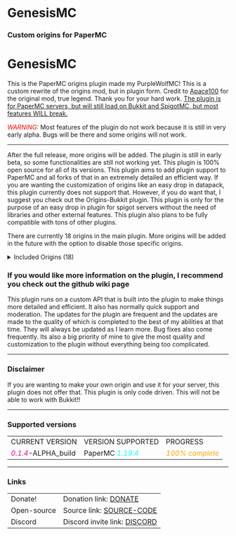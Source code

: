 # GenesisMC
### Custom origins for PaperMC

<div class="markdown-body card"><div><div><div><h1>GenesisMC</h1>
<p>This is the PaperMC origins plugin made my PurpleWolfMC!
This is a custom rewrite of the origins mod, but in plugin form. Credit to <a href="https://modrinth.com/user/Apace" rel="noopener nofollow ugc">Apace100</a> for the original mod, true legend. Thank you for your hard work. <u>The plugin is for PaperMC servers, but will still load on Bukkit and SpigotMC, but most features WILL break.</u></p>
<p></p>
<p><font color="#f00900"><i>WARNING:</i></font> Most features of the plugin do not work because it is still in very early alpha. Bugs will be there and some origins will not work.</p>
<hr>
<p>After the full release, more origins will be added. The plugin is still in early beta, so some functionalities are still not working yet. This plugin is 100% open source for all of its versions. This plugin aims to add plugin support to PaperMC and all forks of that in an extremely detailed an efficient way. If you are wanting the customization of origins like an easy drop in datapack, this plugin currently does not support that. However, if you do want that, I suggest you check out the Origins-Bukkit plugin. This plugin is only for the purpose of an easy drop in plugin for spigot servers without the need of libraries and other external features. This plugin also plans to be fully compatible with tons of other plugins.</p>
<p>There are currently 18 origins in the main plugin. More origins will be added in the future with the option to disable those specific origins.</p><details><summary>Included Origins (18)</summary>
<table>
<tbody>
<tr>
<th><pre><center><font color="#E000EE">   &lt;~~Origin~~&gt;   </font></center></pre></th>
<th><pre><center><font color="#3FD2E1">&lt;~~Abilities~~&gt;<center></center></font></center></pre></th>
<th><pre><center><font color="#3FD2E1">&lt;~~Weaknesses~~&gt;<center></center></font></center></pre></th>
<th><pre><center><font color="#3FD2E1">&lt;~~Description~~&gt;<center></center></font></center></pre></th>
</tr><tr>
<td><pre><h3><img src="https://encrypted-tbn0.gstatic.com/images?q=tbn:ANd9GcRkcCLCDlM5KYl958dxD6RvabJGLc5ha7Uk7OCtSeVjuQ&amp;s" alt="human" width="17" height="17"> Human </h3></pre></td>
<td><h5><li>Nothing: Enough said.</li></h5></td>
<td><h5><li>Still nothing</li></h5></td><td><i><h5>A normal Minecraft experience</h5></i></td>
</tr>
<tr>
<td><pre><h3><img src="https://www.linkpicture.com/q/2342502-small-removebg-preview-1.png" alt="enderian" width="17" height="17"> Enderian
</h3></pre>
</td>
<td>
<h5><li>
Teleportaion: You have an infinite ender pearl that deals no damage</li></h5>
<p></p>
<h5><li>
Delicate touch: You have silk touch hands
</li></h5>
<p></p>
<h5><li>
Bearer of Pearls: You drop 0-2 pearls at random upon death
</li></h5>
<p></p>
<h5><li>
Bretheren of the End: Enderman don't get mad at you upon looking at them
</li></h5>
</td>
<td>
<h5><li>Hydrophobia: You take damage while in contact with water</li></h5>
</td><td>
<h5><i>
Born as the children of the Ender Dragon. Enderians are capable of teleporting but are vulnerable to water
</i></h5>
</td>
</tr><tr>
<td><pre><h3><img src="https://www.linkpicture.com/q/download_1_-removebg-preview_17.png" alt="shulk" width="19" height="19"> Shulk </h3></pre></td><td>
<h5><li>Hoarder: You have 9 extra inventory slots(/shulker open), that you keep upon death</li>
<p></p>
<li>Sturdy Skin: Your skin has natural protection</li>
<p></p>
<li>Strong Arms: You can break natural stones without a pickaxe</li></h5>
</td><td>
<h5>
<li>Unwieldy: You cannot hold a shield upright</li>
<p></p>
<li>Large Appetite: You exhaust much quicker than others</li>
</h5>
</td><td>
<h5><i>
Related to Shulkers, the bodies of the Shulk are outfitted with a protective shell-like skin and have an extra inventory</i>
</h5>
</td>
</tr>
<tr>
<td><pre><h3><img height="17" width="17" alt="arachnid" src="https://www.linkpicture.com/q/images_1_-removebg-preview_13.png"> Arachnid </h3></pre></td><td><h5>
<li>SpiderMan: You can climb up walls, but not when in the rain.
</li>
<p></p>
<li>Weaver: You hinder your foes with cobwebs upon attacking them
</li>
</h5></td><td>
<h5>
<li>Squishable: You have 3 less hearts</li>
<p></p>
<li>Tiny Carnivore: You can only eat meat</li>
</h5>
</td>
<td>
<h5>
<i>
Their climbing abilities and the ability to trap their foes in spiderweb make the Arachnid perfect hunters.
</i>
</h5>
</td>
</tr>
<tr>
<td><pre><h3><img src="https://www.linkpicture.com/q/download_2_-removebg-preview_2.png" alt="creep" width="19" height="19"> Creep </h3></pre></td><td>
<h5>
<li>BOOOOOM: You can explode at will, but you take 5 hearts of damage</li>
<p></p>
<li>Camoflauge: You have green skin, like a creeper. Obviously.</li>
<p></p>
<li>You got a Friend in Me: Other creepers will not attack you</li>
<p></p>
<li>Sneaky: You make no sounds at night</li>
</h5>
</td>
<td>
<h5>
<li>Felinephobia: You are scared of cats, and you will take damage when you are close</li>
<p></p>
<li>Blast Resistant: You are blast resistant, but take extra damage from other types of attacks</li>
</h5>
</td>
<td>
<h5>
<i>Silent but deadly.. the Creep are skilled in the arts of stealth, but are TERRIBLY allergic to cats.</i>
</h5>
</td>
</tr><tr>
<td><pre><h3><img src="https://www.linkpicture.com/q/download_3_-removebg-preview_2.png" alt="phantom" width="19" height="19"> Phantom </h3></pre></td><td>
<h5>
<li>Translucent: You are slightly translucent, and at night you become more solid</li>
<p></p>
<li>Phasing: You can turn into your "Phantom Form", allowing you to walk through walls</li>
<p></p>
<li>Invisibility: While phantomized, you become fully invisible</li>
</h5>
</td>
<td>
<h5>
<li>Fragile Creature: You have 3 less hearts</li>
<p></p>
<li>Fast Metabolism: While in Phantom Form, you loose twice as much hunger.</li>
<p></p>
<li>Not Really a Vampire: You take damage from sunlight</li>
</h5>
</td>
<td>
<h5>
<i>As half-human and half-phantom beings, these creatures can switch between a Phantom and a normal form.</i>
</h5>
</td>
</tr><tr>
<td><pre><h3><img src="https://www.linkpicture.com/q/download_4_-removebg-preview.png" alt="slimeling" width="18" height="18"> Slimeling </h3></pre></td><td>
<h5>
<li>Bouncy: You bounce on any block as if it were a slime block</li>
<p></p>
<li>Not Very Solid: Upon being hit, you have a chance to split and create small slimes</li>
<p></p>
<li>Improved Jump: You have an improved jump</li>
<p></p>
<li>Great Leap: Upon shifting for 4 seconds(nothing in hand), you leap in the direction you are looking</li>
<p></p>
<li>Slimy Skin: You have the green translucent skin of a slime</li>
</h5>
</td>
<td>
<h5>
<li>Burnable: You burn when in hotter biomes</li>
</h5>
</td>
<td>
<h5>
<i>
Part Human, Part Slime. Very unpleasant to touch.
</i>
</h5>
</td>
</tr>
<tr>
<td><pre><h3><img src="https://www.linkpicture.com/q/download_5_-removebg-preview-1.png" alt="vexian" width="17" height="17"> Vexian </h3></pre></td><td>
<h5>
<li>Weightless Soul: You can fly. Really fast..
</li>
<p></p>
<li>Raging Vex: You gain strength 2 and speed 3 upon being hit for 2 seconds
</li>
<p></p>
<li>Matterless: You can fly through solid blocks
</li>
</h5>
</td>
<td>
<h5>
<li>Unholy Creature: You cannot wear armour made of iron, gold, or chainmail
</li>
<p></p>
<li>Bloodlust: You can only eat raw meat
</li>
<p></p>
<li>Little Demon: You are slower and MUCH weaker when in water</li>
</h5>
</td>
<td>
<h5>
<i>Born from the devilish spirits known as Vexes, these little ghosts use their wings and senses to vanquish thier foes</i>
</h5>
</td>
</tr>
<tr>
<td><pre><h3><img src="https://www.linkpicture.com/q/download_6_-removebg-preview.png" alt="blazeborn" width="18" height="18"> Blazeborn </h3></pre></td><td>
<h5>
<li>Born from Flames: Your natural spawn is in the Nether</li>
<p></p>
<li>Burning Wrath: When on fire, you deal additional damage</li>
<p></p>
<li>Fire Immunity: You are immune to all types of fire damage</li>
<p></p>
<li>Flames of the Nether: Upon hitting someone, they are set on fire</li>
<p></p>
<li>Hotblooded: Due to your hot body, venom burns up, making you immune to poison</li>
</h5>
</td>
<td>
<h5>
<li>To Hot for.. Uh.. Water?: You damage while in water, and Merlings deal more damage to you</li>
<p></p>
<li>Opposite Forces: You are much weaker in colder biomes and at high altitudes</li>
</h5>
</td>
<td>
<h5>
<i>Late descendants of the Blaze, the Blazeborn are naturally immune to the perils of the Nether.</i>
</h5>
</td>
</tr>
<tr>
<td><pre><h3><img src="https://www.linkpicture.com/q/download-removebg-preview_27.png" alt="starborne" width="18" height="18"> Starborne </h3></pre></td><td>
<h5>
<li>Wanderer of the Stars: You cannot sleep at night</li>
<p></p>
<li>Shooting Star: You can fling yourself into the air after a 5 second cooldown</li>
<p></p>
<li>Falling Stars: You can drop stars on your enemy every 30 seconds</li>
<p></p>
<li>Mysterious Power: When night falls, you will be granted a special gift from the stars above</li>
<p></p>
<li>Stargazer: When exposed to the stars, you gain speed and regeneration</li>
</h5>
</td>
<td>
<h5>
<li>Cold Vacuum: You are used to the coldness of space, so you take double damage from fire</li>
<p></p>
<li>Supernova: When you die, you explode into a supernova</li>
<p></p>
<li>Unknown Realms: Being in a realm without stars makes you weaker</li>
<p></p>
<li>Nonviolent: You have a chance to be imobilized upon taking damage, and your a vegitarian</li>
</h5>
</td>
<td>
<h5>
<i>Being born from the stars, you are a nonviolent, star-obsessed, mysterious, and potentially powerful entity that fell from the stars down to this blocky world we reside.</i>
</h5>
</td>
</tr>
<tr>
<td><pre><h3><img src="https://www.linkpicture.com/q/download_7_-removebg-preview.png" alt="merling" width="19" height="19"> Merling </h3></pre></td><td>
<h5>
<li>Wet Eyes: You vision underwater is nearly perfect</li>
<p></p>
<li>Fins: You can swim much faster underwater, and don't sink underwater</li>
<p></p>
<li>Luck of the Sea: You have increased fishing luck.</li>
</h5>
</td>
<td>
<h5>
<li>Gills: You can ONLY breathe underwater, when raining, you can breathe on land for a short time</li>
<p></p>
<li>Opposing Forces: You take significantly more damage from fire</li>
<p></p>
<li>please don't: don't eat fish, its cannabalism and thats gross. It gives you nausea.</li>
</h5>
</td>
<td>
<h5>
<i>These natural inhabitants of the ocean are not used to being out of the water for too long.</i>
</h5>
</td>
</tr>
<tr>
<td><pre><h3><img src="https://www.linkpicture.com/q/images_1_-removebg-preview-1_9.png" alt="allay" width="19" height="19"> Allay </h3></pre></td><td>
<h5>
<li>Little Fairy: You have small wings, you can fly and float</li>
<p></p>
<li>Blue Spirit: You are semi-translucent, half height, and glow in dark places. Also you're blue</li>
<p></p>
<li>Sounds of Music: You enjoy the sounds of music, and can use a jukebox as a respawn anchor</li>
<p></p>
<li>COOKIES: Cookies give the same saturation as steak.</li>
<p></p>
<li>Treasure Finder: You have increased chances of getting treasure loot and villagers will lower their prices for you</li>
</h5>
</td>
<td>
<h5>
<li>Kinda Flamable: You burn easily, you take extra fire damage and have half health</li>
<p></p>
<li>Friendly Angel: You don't like to harm animals, you get nauseous when eating meat</li>
</h5>
</td>
<td>
<h5>
<i>These friendly little Allays are the far decendants of this music and cookie loving fairy.</i>
</h5>
</td>
</tr>
<tr>
<td><pre><h3><img src="https://www.linkpicture.com/q/images_2_-removebg-preview_2.png" alt="rabbit" width="19" height="19"> Rabbit </h3></pre></td><td>
<h5>
&lt;lileap: you="" leap="" in="" the="" direction="" are="" looking=""&gt;
<p></p>
<li>Strong Hopper: You jump significantly higher</li>
<p></p>
<li>Shock Absorption: You take less fall damage</li>
<p></p>
<li>Delicious: You may drop a rabbit's foot when hit</li>
&lt;/lileap:&gt;</h5>
</td>
<td>
<h5>
<li>Picky Eater: You can only eat carrots and golden carrots</li>
<p></p>
<li>Fragile: You have 3 less hearts</li>
</h5>
</td>
<td>
<h5>
<i>These little furry bunnies are extremly good jumpers and have amazing agility. "JUMP GOOD"</i>
</h5>
</td>
</tr>
<tr>
<td><pre><h3><img src="https://www.linkpicture.com/q/download_8_-removebg-preview.png" alt="bumblebee" width="18" height="18"> Bumblebee </h3></pre></td><td>
<h5>
<li>Featherweight: You fall as gently to the ground as a feather</li>
<p></p>
<li>Poisonous: Hitting someone poisons them for 2 seconds</li>
<p></p>
<li>Bloom: You gain regeneration when near flowers</li>
<p></p>
<li>Flight: You can fly, just like a bee!(WHATT)</li>
</h5>
</td>
<td>
<h5>
<li>Nighttime: You are sleepy at night, you walk and fly slower</li>
<p></p>
<li>Lifespan: You have 3 less hearts</li>
<p></p>
<li>Rain: You cannot fly when in the rain and are weaker while wet</li>
</h5>
</td>
<td>
<h5>
<i>Bees are cool. They fly and enjoy flowers.</i>
</h5>
</td>
</tr>
<tr>
<td><pre><h3><img src="https://www.linkpicture.com/q/download_2_-removebg-preview-1.png" alt="elytrian" width="20" height="20"> Elytrian </h3></pre></td><td>
<h5>
<li>Winged: You have Elytra wings without needing to equip any</li>
<p></p>
<li>Gift of the Winds: Every 60 seconds, you can launch youself into the air</li>
<p></p>
<li>Aerial Combatant: You deal substantially more damage while in the air</li>
</h5>
</td>
<td><h5>
<li>Claustrophobia: Being somewhere with a low ceiling for too long will weaken you</li>
<p></p>
<li>Need for Mobility: You cannot wear any heavy armour with prot vaulues higher than chainmail</li>
<p></p>
<li>Brittle Bones: You take more damage from falling and flying into blocks</li>
</h5></td>
<td>
<h5>
<i>
Often flying around in the winds, Elytrians are uncomfortable when they don't have enough space above their head.
</i>
</h5>
</td>
</tr>
<tr>
<td><pre><h3><img src="https://www.linkpicture.com/q/download_9_-removebg-preview.png" alt="avian" width="19" height="19"> Avian </h3></pre></td><td>
<h5>
<li>
Featherweight: You fall as gently to the ground as a feather
</li>
<p></p>
<li>Tailwind: You are quicker on foot than others</li>
<p></p>
<li>Oviparous: Whenever you wake up in the morning, you lay an egg</li>
</h5>
</td>
<td>
<h5>
<li>Vegetarian: You cannot digest any meat</li>
<p></p>
<li>Fresh Air: When sleeping, you bed needs to be at an altitude of at least 100 blocks</li>
</h5>
</td>
<td>
<h5>
<i>The Avian race has lost their ability to fly a long time ago. Now these peaceful creatures can be seen gliding from one place to another.</i>
</h5>
</td>
</tr>
<tr>
<td><pre><h3><img src="https://www.linkpicture.com/q/download_10_-removebg-preview-1.png" alt="piglin" width="19" height="19"> Piglin </h3></pre></td><td>
<h5>
<li>I like to be SHINY: Golden tools deal extra damage and gold armour has more protection</li>
<p></p>
<li>Friendly Frenemies: Piglins won't attack you unless provoked</li>
<p></p>
<li>Nether Dweller: Your natural spawn is in the Nether, and can only eat meat</li>
</h5>
</td>
<td>
<h5>
<li>Colder Realms: When outside of the Nether, you zombify and become immune to fire and slower</li>
<p></p>
<li>BLUE FIRE SPOOKY: You are afraid of soul fire, becoming weaker when near it
</li>
</h5>
</td>
<td>
<h5>
<i>These evolved pigs love gold and shiny things. They have adapted to the harsh environments of the Nether and so they are weaker in other environments.</i>
</h5>
</td>
</tr>
<tr>
<td><h3><pre><img height="15" width="15" alt="dragonborne" src="https://www.linkpicture.com/q/download_11_-removebg-preview.png"> Dragonborne </pre></h3></td><td>
<h5>
<li>Mighty Wings: You spawn with a permanent Elytra that often breaks when hit. Can be repaired with a phantom membrane</li>
<p></p>
<li>Heart of a Dragon: You have 6 more hearts and can only eat meat</li>
<p></p>
<li>Breath of Fire: You can shoot a dragon fireball upon shift-clicking</li>
<p></p>
<li>Resistance: You take no knockback and have extremly tough skin</li>
<p></p>
<li>Hot Touch: You can light furnaces with your dragon fireball</li>
</h5>
</td>
<td><h5><li>Scary : Villagers are scared of you and will not trade with you</li></h5>
<h5>
<li>Scary : Villagers are scared of you and will not trade with you</li>
<p></p>
<li>Sharp Tips: You take more damage from arrows.</li>
<p></p>
<li>Weak Point: You take more damage if you are attacked from the back, and your wings have a higher chance of breaking</li>
</h5>
</td>
<td>
<h5>
<i>The mighty kings of the End have remarkable powers similar to the Ender Dragon, they have strange and unkown origins that have yet to be discovered.</i>
</h5>
</td>
</tr>
</tbody>
</table>
</summary>
</details>
<h3>If you would like more information on the plugin, I recommend you check out the github wiki page </h3>
<p>This plugin runs on a custom API that is built into the plugin to make things more detailed and efficient. It also has normally quick support and moderation. The updates for the plugin are frequent and the updates are made to the quality of which is completed to the best of my abilities at that time. They will always be updated as I learn more. Bug fixes also come frequently. Its also a big priority of mine to give the most quality and customization to the plugin without everything being too complicated.</p><hr>
<h3>Disclaimer</h3>
<p>If you are wanting to make your own origin and use it for your server, this plugin does not offer that. This plugin is only code driven. This will not be able to work with Bukkit!!</p><hr>
<h3>Supported versions</h3>
<p></p><table>
<tbody><tr><td>CURRENT VERSION</td><td>VERSION SUPPORTED</td>
<td>PROGRESS</td>
</tr><tr><td>
<font color="#f00990"><i>0.1.4</i></font>-ALPHA_build
</td>
<td>
PaperMC <font color="#00ffff"><i>1.19.4</i></font>
</td>
<td><font color="#FFA500"><i>100% complete</i></font></td>
</tr>
</tbody></table><hr><p></p>
<h3>Links</h3><p></p><table>
<thead>
</thead>
<tbody>
<tr>
<td>Donate!</td>
<td>Donation link: <a href="https://streamelements.com/PurpleWolfMC/tip" rel="noopener nofollow ugc">DONATE</a></td>
</tr><tr>
<td>Open-source</td>
<td>Source link: <a href="https://github.com/PurpleWolf1909/GenesisMC-Minecraft_Plugin" rel="noopener nofollow ugc">SOURCE-CODE</a></td>
</tr><tr>
<td>Discord</td>
<td>Discord invite link: <a href="https://discord.com/invite/RKmQnU6SRt" rel="noopener nofollow ugc">DISCORD</a></td>
</tr>
</tbody>
</table>
</div></div></div></div>
